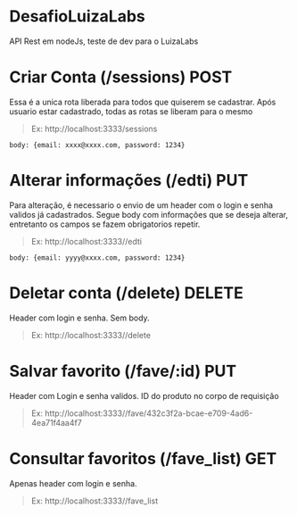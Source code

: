# DesafioLuizaLabs
API Rest em nodeJs, teste de dev para o LuizaLabs

# Criar Conta (/sessions) POST
Essa é a unica rota liberada para todos que quiserem se cadastrar. Após usuario estar cadastrado, todas as rotas se liberam para o mesmo

>Ex: http://localhost:3333/sessions 
~~~
body: {email: xxxx@xxxx.com, password: 1234}
~~~ 

# Alterar informações (/edti) PUT
Para alteração, é necessario o envio de um header com o login e senha validos já cadastrados.
Segue body com informações que se deseja alterar, entretanto os campos se fazem obrigatorios repetir.

>Ex: http://localhost:3333//edti
~~~
body: {email: yyyy@xxxx.com, password: 1234}
~~~ 

# Deletar conta (/delete) DELETE
Header com login e senha. Sem body.

>Ex: http://localhost:3333//delete
# Salvar favorito (/fave/:id) PUT
Header com Login e senha validos.
ID do produto no corpo de requisição

>Ex: http://localhost:3333//fave/432c3f2a-bcae-e709-4ad6-4ea71f4aa4f7
# Consultar favoritos (/fave_list) GET
Apenas header com login e senha.

>Ex: http://localhost:3333//fave_list

